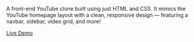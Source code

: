 <p>A front-end YouTube clone built using just HTML and CSS.
    It mimics the YouTube homepage layout with a clean, responsive design — featuring a navbar, sidebar, video grid, and more!</p>

[Live Demo](https://rekhss.github.io/youtubeClone/)
